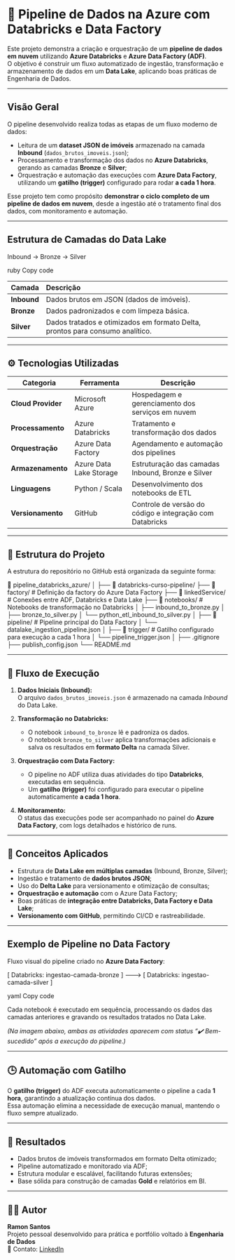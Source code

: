 # 🚀 Pipeline de Dados na Azure com Databricks e Data Factory

Este projeto demonstra a criação e orquestração de um **pipeline de dados em nuvem** utilizando **Azure Databricks** e **Azure Data Factory (ADF)**.  
O objetivo é construir um fluxo automatizado de ingestão, transformação e armazenamento de dados em um **Data Lake**, aplicando boas práticas de Engenharia de Dados.

---

## Visão Geral

O pipeline desenvolvido realiza todas as etapas de um fluxo moderno de dados:

- Leitura de um **dataset JSON de imóveis** armazenado na camada **Inbound** (`dados_brutos_imoveis.json`);
- Processamento e transformação dos dados no **Azure Databricks**, gerando as camadas **Bronze** e **Silver**;
- Orquestração e automação das execuções com **Azure Data Factory**, utilizando um **gatilho (trigger)** configurado para rodar **a cada 1 hora**.

Esse projeto tem como propósito **demonstrar o ciclo completo de um pipeline de dados em nuvem**, desde a ingestão até o tratamento final dos dados, com monitoramento e automação.

---

## Estrutura de Camadas do Data Lake

Inbound → Bronze → Silver

ruby
Copy code

| Camada | Descrição |
|:--------|:-----------|
| **Inbound** | Dados brutos em JSON (dados de imóveis). |
| **Bronze** | Dados padronizados e com limpeza básica. |
| **Silver** | Dados tratados e otimizados em formato Delta, prontos para consumo analítico. |

---

## ⚙️ Tecnologias Utilizadas

| Categoria | Ferramenta | Descrição |
|------------|-------------|-----------|
| **Cloud Provider** | Microsoft Azure | Hospedagem e gerenciamento dos serviços em nuvem |
| **Processamento** | Azure Databricks | Tratamento e transformação dos dados |
| **Orquestração** | Azure Data Factory | Agendamento e automação dos pipelines |
| **Armazenamento** | Azure Data Lake Storage | Estruturação das camadas Inbound, Bronze e Silver |
| **Linguagens** | Python / Scala | Desenvolvimento dos notebooks de ETL |
| **Versionamento** | GitHub | Controle de versão do código e integração com Databricks |

---

## 📂 Estrutura do Projeto

A estrutura do repositório no GitHub está organizada da seguinte forma:

📁 pipeline_databricks_azure/
│
├── 📁 databricks-curso-pipeline/ 
├── 📁 factory/ # Definição da factory do Azure Data Factory
├── 📁 linkedService/ # Conexões entre ADF, Databricks e Data Lake
├── 📁 notebooks/ # Notebooks de transformação no Databricks
│ ├── inbound_to_bronze.py
│ ├── bronze_to_silver.py
│ └── python_etl_inbound_to_silver.py
│
├── 📁 pipeline/ # Pipeline principal do Data Factory
│ └── datalake_ingestion_pipeline.json
│
├── 📁 trigger/ # Gatilho configurado para execução a cada 1 hora
│ └── pipeline_trigger.json
│
├── .gitignore
├── publish_config.json
└── README.md

---

## 🔄 Fluxo de Execução

1. **Dados Iniciais (Inbound):**  
   O arquivo `dados_brutos_imoveis.json` é armazenado na camada *Inbound* do Data Lake.

2. **Transformação no Databricks:**  
   - O notebook `inbound_to_bronze` lê e padroniza os dados.  
   - O notebook `bronze_to_silver` aplica transformações adicionais e salva os resultados em **formato Delta** na camada Silver.

3. **Orquestração com Data Factory:**  
   - O pipeline no ADF utiliza duas atividades do tipo **Databricks**, executadas em sequência.  
   - Um **gatilho (trigger)** foi configurado para executar o pipeline automaticamente **a cada 1 hora**.

4. **Monitoramento:**  
   O status das execuções pode ser acompanhado no painel do **Azure Data Factory**, com logs detalhados e histórico de runs.

---

## 🧠 Conceitos Aplicados

- Estrutura de **Data Lake em múltiplas camadas** (Inbound, Bronze, Silver);  
- Ingestão e tratamento de **dados brutos JSON**;  
- Uso do **Delta Lake** para versionamento e otimização de consultas;  
- **Orquestração e automação** com o Azure Data Factory;  
- Boas práticas de **integração entre Databricks, Data Factory e Data Lake**;  
- **Versionamento com GitHub**, permitindo CI/CD e rastreabilidade.

---

## Exemplo de Pipeline no Data Factory

Fluxo visual do pipeline criado no **Azure Data Factory**:

[ Databricks: ingestao-camada-bronze ] ---> [ Databricks: ingestao-camada-silver ]

yaml
Copy code

Cada notebook é executado em sequência, processando os dados das camadas anteriores e gravando os resultados tratados no Data Lake.

*(Na imagem abaixo, ambas as atividades aparecem com status “✔️ Bem-sucedido” após a execução do pipeline.)*

---

## 🕒 Automação com Gatilho

O **gatilho (trigger)** do ADF executa automaticamente o pipeline a cada **1 hora**, garantindo a atualização contínua dos dados.  
Essa automação elimina a necessidade de execução manual, mantendo o fluxo sempre atualizado.

---

## 🧾 Resultados

- Dados brutos de imóveis transformados em formato Delta otimizado;  
- Pipeline automatizado e monitorado via ADF;  
- Estrutura modular e escalável, facilitando futuras extensões;  
- Base sólida para construção de camadas **Gold** e relatórios em BI.


---

## 👨‍💻 Autor

**Ramon Santos**  
Projeto pessoal desenvolvido para prática e portfólio voltado à **Engenharia de Dados**  
📧 Contato: [LinkedIn](#)
